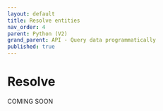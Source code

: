 ```yaml
---
layout: default
title: Resolve entities
nav_order: 4
parent: Python (V2)
grand_parent: API - Query data programmatically
published: true
---
```


# Resolve

COMING SOON